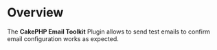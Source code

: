 Overview
========

The **CakePHP Email Toolkit** Plugin allows to send test emails to confirm email configuration works as expected.
